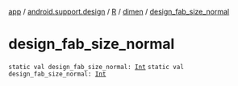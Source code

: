 [app](../../../index.md) / [android.support.design](../../index.md) / [R](../index.md) / [dimen](index.md) / [design_fab_size_normal](.)

# design_fab_size_normal

`static val design_fab_size_normal: `[`Int`](https://kotlinlang.org/api/latest/jvm/stdlib/kotlin/-int/index.html)
`static val design_fab_size_normal: `[`Int`](https://kotlinlang.org/api/latest/jvm/stdlib/kotlin/-int/index.html)
